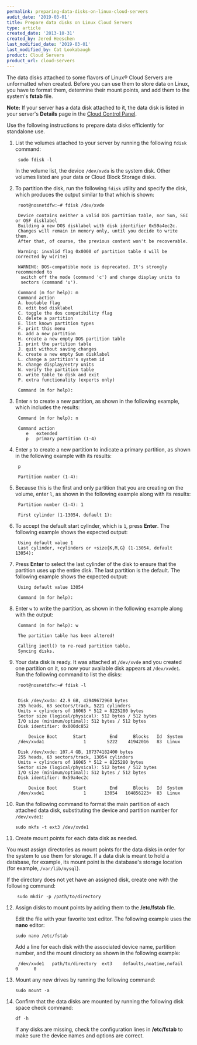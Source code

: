 ```yaml
---
permalink: preparing-data-disks-on-linux-cloud-servers
audit_date: '2019-03-01'
title: Prepare data disks on Linux Cloud Servers
type: article
created_date: '2013-10-31'
created_by: Jered Heeschen
last_modified_date: '2019-03-01'
last_modified_by: Cat Lookabaugh
product: Cloud Servers
product_url: cloud-servers
---
```


The data disks attached to some flavors of Linux&reg; Cloud Servers are
unformatted when created. Before you can use them to store data on Linux, you
have to format them, determine their mount points, and add them to the system's
 **fstab** file.

**Note:** If your server has a data disk attached to it, the data disk is listed
in your server's **Details** page in the [Cloud Control Panel](https://login.rackspace.com).

Use the following instructions to prepare data disks efficiently for standalone
use.

1. List the volumes attached to your server by running the following `fdisk`
   command:

        sudo fdisk -l

   In the volume list, the device `/dev/xvda` is the system disk. Other volumes
   listed are your data or Cloud Block Storage disks.

2. To partition the disk, run the following `fdisk` utility and specify the disk,
   which produces the output similar to that which is shown:

        root@nosnetdfw:~# fdisk /dev/xvde

        Device contains neither a valid DOS partition table, nor Sun, SGI or OSF disklabel
        Building a new DOS disklabel with disk identifier 0x59a4ec2c.
        Changes will remain in memory only, until you decide to write them.
        After that, of course, the previous content won't be recoverable.

        Warning: invalid flag 0x0000 of partition table 4 will be corrected by w(rite)

        WARNING: DOS-compatible mode is deprecated. It's strongly recommended to
         switch off the mode (command 'c') and change display units to
         sectors (command 'u').

        Command (m for help): m
        Command action
        A. bootable flag
        B. edit bsd disklabel
        C. toggle the dos compatibility flag
        D. delete a partition
        E. list known partition types
        F. print this menu
        G. add a new partition
        H. create a new empty DOS partition table
        I. print the partition table
        J. quit without saving changes
        K. create a new empty Sun disklabel
        L. change a partition's system id
        M. change display/entry units
        N. verify the partition table
        O. write table to disk and exit
        P. extra functionality (experts only)

        Command (m for help):

3. Enter `n` to create a new partition, as shown in the following example,
   which includes the results:

        Command (m for help): n

        Command action
           e   extended
           p   primary partition (1-4)

4. Enter `p` to create a new partition to indicate a primary partition, as
   shown in the following example with its results:

        p

        Partition number (1-4):

5. Because this is the first and only partition that you are creating on the
   volume, enter `l`, as shown in the following example along with its results:

        Partition number (1-4): 1

        First cylinder (1-13054, default 1):

6. To accept the default start cylinder, which is `1`, press **Enter**. The
   following example shows the expected output:

        Using default value 1
        Last cylinder, +cylinders or +size{K,M,G} (1-13054, default 13054):

7. Press **Enter** to select the last cylinder of the disk to ensure that the
   partition uses up the entire disk. The last partition is the default. The
   following example shows the expected output:

        Using default value 13054

        Command (m for help):

8. Enter `w` to write the partition, as shown in the following example along
   with the output:

        Command (m for help): w

        The partition table has been altered!

        Calling ioctl() to re-read partition table.
        Syncing disks.

9. Your data disk is ready. It was attached at `/dev/xvde` and you
   created one partition on it, so now your available disk appears at
   `/dev/xvde1`. Run the following command to list the disks:

        root@nosnetdfw:~# fdisk -l


        Disk /dev/xvda: 42.9 GB, 42949672960 bytes
        255 heads, 63 sectors/track, 5221 cylinders
        Units = cylinders of 16065 * 512 = 8225280 bytes
        Sector size (logical/physical): 512 bytes / 512 bytes
        I/O size (minimum/optimal): 512 bytes / 512 bytes
        Disk identifier: 0x000dc852

            Device Boot      Start         End      Blocks   Id  System
        /dev/xvda1               1        5222    41942016   83  Linux

        Disk /dev/xvde: 107.4 GB, 107374182400 bytes
        255 heads, 63 sectors/track, 13054 cylinders
        Units = cylinders of 16065 * 512 = 8225280 bytes
        Sector size (logical/physical): 512 bytes / 512 bytes
        I/O size (minimum/optimal): 512 bytes / 512 bytes
        Disk identifier: 0x59a4ec2c

            Device Boot      Start         End      Blocks   Id  System
        /dev/xvde1               1       13054   104856223+  83  Linux

10. Run the following command to format the main partition of each attached data
   disk, substituting the device and partition number for `/dev/xvde1`:

        sudo mkfs -t ext3 /dev/xvde1


11. Create mount points for each data disk as needed.

   You must assign directories as mount points for the data disks in order for
   the system to use them for storage. If a data disk is meant to hold a
   database, for example, its mount point is the database's storage location
   (for example, `/var/lib/mysql`).

   If the directory does not yet have an assigned disk, create one with the
   following command:

        sudo mkdir -p /path/to/directory

12. Assign disks to mount points by adding them to the **/etc/fstab** file.

    Edit the file with your favorite text editor. The following example uses
    the **nano** editor:

        sudo nano /etc/fstab

    Add a line for each disk with the associated device name, partition number,
    and the mount directory as shown in the following example:

         /dev/xvde1   path/to/directory  ext3    defaults,noatime,nofail      0      0

13. Mount any new drives by running the following command:

        sudo mount -a

14. Confirm that the data disks are mounted by running the following disk space
    check command:

        df -h

    If any disks are missing, check the configuration lines in **/etc/fstab**
    to make sure the device names and options are correct.
